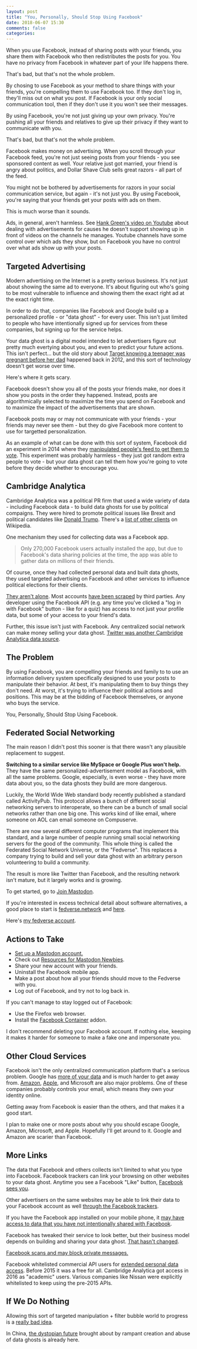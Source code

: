 ```yaml
---
layout: post
title: "You, Personally, Should Stop Using Facebook"
date: 2018-06-07 15:30
comments: false
categories:
---
```


When you use Facebook, instead of sharing posts with your friends, you share
them with Facebook who then redistributes the posts for you. You have no privacy
from Facebook in whatever part of your life happens there.

That's bad, but that's not the whole problem.

By chosing to use Facebook as your method to share things with your friends,
you're compelling them to use Facebook too. If they don't log in, they'll miss
out on what you post. If Facebook is your only social communication tool, then
if they don't use it you won't see their messages.

By using Facebook, you're not just giving up your own privacy. You're pushing
all your friends and relatives to give up their privacy if they want to
communicate with you.

That's bad, but that's not the whole problem.

Facebook makes money on advertising. When you scroll through your Facebook feed,
you're not just seeing posts from your friends - you see sponsored content as
well. Your relative just got married, your friend is angry about politics, and
Dollar Shave Club sells great razors - all part of the feed.

You might not be bothered by advertisements for razors in your social
communication service, but again - it's not just you. By using Facebook, you're
saying that your friends get your posts with ads on them.

This is much worse than it sounds.

Ads, in general, aren't harmless. See [Hank Green's video on
Youtube](https://www.youtube.com/watch?v=CC3OOXD_2MA) about dealing with
advertisements for causes he doesn't support showing up in front of videos on
the channels he manages. Youtube channels have some control over which ads they
show, but on Facebook you have no control over what ads show up with your posts.

## Targeted Advertising

Modern advertising on the Internet is a pretty serious business. It's not just
about showing the same ad to everyone. It's about figuring out who's going to be
most vulnerable to influence and showing them the exact right ad at the exact
right time.

In order to do that, companies like Facebook and Google build up a personalized
profile - or "data ghost" - for every user. This isn't just limited to people
who have intentionally signed up for services from these companies, but signing
up for the service helps. 

Your data ghost is a digital model intended to let advertisers figure out pretty
much evertying about you, and even to predict your future actions. This isn't
perfect... but the old story about [Target knowing a teenager was pregnant
before her
dad](https://www.forbes.com/sites/kashmirhill/2012/02/16/how-target-figured-out-a-teen-girl-was-pregnant-before-her-father-did/#228f7f966668)
happened back in 2012, and this sort of technology doesn't get worse over time.

Here's where it gets scary.

Facebook doesn't show you all of the posts your friends make, nor does it show
you posts in the order they happened. Instead, posts are algorithmically
selected to maximize the time you spend on Facebook and to maximize the impact
of the advertisements that are shown.

Facebook posts may or may not communicate with your friends - your friends may
never see them - but they do give Facebook more content to use for targetted
personalization.

As an example of what can be done with this sort of system, Facebook did an
experiment in 2014 where they [manipulated people's feed to get them to
vote](https://www.vox.com/2014/11/4/7154641/midterm-elections-2014-voted-facebook-friends-vote-polls).
This experiment was probably harmless - they just got random extra people to
vote - but your data ghost can tell them how you're going to vote before they
decide whether to encourage you.

## Cambridge Analytica

Cambridge Analytica was a political PR firm that used a wide variety of data -
including Facebook data - to build data ghosts for use by political compaigns. They
were hired to promote political issues like Brexit and political candidates like
[Donald
Trump](https://www.theguardian.com/news/2018/mar/17/cambridge-analytica-facebook-influence-us-election).
There's a [list of other
clients](https://en.wikipedia.org/wiki/Cambridge_Analytica#United_States) on
Wikipedia.

One mechanism they used for collecting data was a Facebook app.

> Only 270,000 Facebook users actually installed the app, but due to Facebook's
> data sharing policies at the time, the app was able to gather data on millions
> of their friends.

Of course, once they had collected personal data and built data ghosts, they
used targeted advertising on Facebook and other services to influence political
elections for their clients.

[They aren't alone](https://www.washingtonpost.com/business/economy/facebooks-rules-for-accessing-user-data-lured-more-than-just-cambridge-analytica/2018/03/19/31f6979c-658e-43d6-a71f-afdd8bf1308b_story.html). 
Most accounts 
[have been scraped](http://www.businessinsider.com/facebook-87-million-cambridge-analytica-data-2018-4)
by third parties. Any developer using the Facebook API (e.g. any time you've
clicked a "log in with Facebook" button - like for a quiz) has access to not just
your profile data, but some of your access to your friend's data.

Further, this issue isn't just with Facebook. Any centralized social network can make
money selling your data ghost. [Twitter was another Cambridge Analytica data
source](https://9to5mac.com/2018/04/30/cambridge-analytica-twitter/).

## The Problem

By using Facebook, you are compelling your friends and family to to use an
information delivery system specifically designed to use your posts to
manipulate their behavior. At best, it's manipulating them to buy things they
don't need. At worst, it's trying to influence their political actions and
positions. This may be at the bidding of Facebook themselves, or anyone who buys
the service.

You, Personally, Should Stop Using Facebook.

## Federated Social Networking

The main reason I didn't post this sooner is that there wasn't any plausible
replacement to suggest. 

**Switching to a similar service like MySpace or Google Plus won't help.** They
have the same personalized-advertisement model as Facebook, with all the same
problems. Google, especially, is even worse - they have more data about you, so
the data ghosts they build are more dangerous.

Luckily, the World Wide Web standard body recently published a standard called
ActivityPub. This protocol allows a bunch of different social networking servers
to interoperate, so there can be a bunch of small social networks rather than
one big one. This works kind of like email, where someone on AOL can email
someone on Compuserve.

There are now several different computer programs that implement this standard,
and a large number of people running small social networking servers for the
good of the community. This whole thing is called the Federated Social Network
Universe, or the "Fedverse". This replaces a company trying to build and sell
your data ghost with an arbitrary person volunteering to build a community.

The result is more like Twitter than Facebook, and the resulting network isn't
mature, but it largely works and is growing. 

To get started, go to [Join Mastodon](https://joinmastodon.org/).

If you're interested in excess technical detail about software alternatives, a
good place to start is [fedverse.network](https://fediverse.network/) and
[here](https://medium.com/we-distribute/a-quick-guide-to-the-free-network-c069309f334).

Here's [my fedverse account](https://ferrus.net/@nat).
 
## Actions to Take

 - [Set up a Mastodon account.](https://joinmastodon.org/)
 - Check out [Resources for Mastodon Newbies](https://github.com/nolanlawson/resources-for-mastodon-newbies).
 - Share your new account with your friends.
 - Uninstall the Facebook mobile app.
 - Make a post about how all your friends should move to
   the Fedverse with you.
 - Log out of Facebook, and try not to log back in.

If you can't manage to stay logged out of Facebook:

 - Use the Firefox web browser.
 - Install the [Facebook Container](https://blog.mozilla.org/blog/2018/03/27/facebook-container-add-on/) addon.

I don't recommend deleting your Facebook account. If nothing else, keeping it
makes it harder for someone to make a fake one and impersonate you.

## Other Cloud Services

Facebook isn't the only centralized communication platform that's a serious
problem. Google has [more of your
data](http://theantimedia.com/google-10-times-data/) and is much harder to get
away from.
[Amazon](https://www.theguardian.com/technology/2018/may/24/amazon-alexa-recorded-conversation),
[Apple](https://blog.usejournal.com/apple-collected-4-years-of-my-browsing-history-in-a-hidden-log-that-american-users-might-not-have-d0850a982478),
and Microsoft are also major problems. One of these companies probably controls
your email, which means they own your identity online.

Getting away from Facebook is easier than the others, and that makes it a good
start.

I plan to make one or more posts about why you should escape Google, Amazon,
Microsoft, and Apple. Hopefully I'll get around to it. Google and Amazon are
scarier than Facebook.

## More Links

The data that Facebook and others collects isn't limited to what you type into
Facebook. Facebook trackers can link your browsing on other websites to your
data ghost. Anytime you see a Facebook "Like" button, 
[Facebook sees you](https://www.cnet.com/news/facebook-like-button-draws-privacy-scrutiny/). 

Other advertisers on the same websites may be able to link their data to your Facebook account as well [through the Facebook trackers](https://techcrunch.com/2018/04/18/login-with-facebook-data-hijacked-by-javascript-trackers/).

If you have the Facebook app installed on your mobile phone, it 
[may have access to data that you have not intentionally shared with Facebook](https://www.theguardian.com/technology/2018/may/24/facebook-accused-of-conducting-mass-surveillance-through-its-apps).

Facebook has tweaked their service to look better, but their business model
depends on building and sharing your data ghost. [That hasn't
changed](https://www.nytimes.com/interactive/2018/06/03/technology/facebook-device-partners-users-friends-data.html).


[Facebook scans and may block private messages.](https://www.bloomberg.com/news/articles/2018-04-04/facebook-scans-what-you-send-to-other-people-on-messenger-app)

Facebook whitelisted commercial API users for [extended personal data access](https://www.engadget.com/2018/06/08/facebook-reportedly-sold-user-data-to-businesses-in-secret-deals/). Before 2015 it was a free for all. Cambridge Analytica
got access in 2016 as "academic" users. Various companies like Nissan were explicitly whitelisted to keep using
the pre-2015 APIs.

## If We Do Nothing

Allowing this sort of targeted manipulation + filter bubble world to progress
is a 
[really bad idea](http://www.antipope.org/charlie/blog-static/2018/05/happy-21st-century.html).

In China, [the dystopian future](https://boingboing.net/2018/06/07/xi-bop.html)
brought about by rampant creation and abuse of data ghosts is already here.

